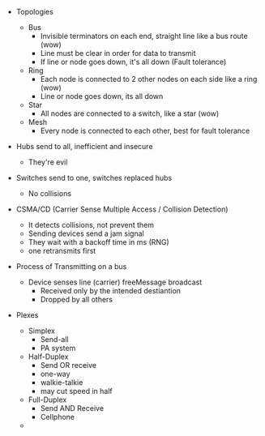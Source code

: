 - Topologies
	- Bus
		- Invisible terminators on each end, straight line like a bus route (wow) 
		- Line must be clear in order for data to transmit 
		- If line or node goes down, it's all down (Fault tolerance)
	- Ring
		- Each node is connected to 2 other nodes on each side like a ring (wow)
		- Line or node goes down, its all down 
	- Star
		- All nodes are connected to a switch, like a star (wow)
	- Mesh
		- Every node is connected to each other, best for fault tolerance 

- Hubs send to all, inefficient and insecure
	- They're evil
- Switches send to one, switches replaced hubs 
	- No collisions

- CSMA/CD (Carrier Sense Multiple Access / Collision Detection)
	- It detects collisions, not prevent them
	- Sending devices send a jam signal
	- They wait with a backoff time in ms (RNG) 
	- one retransmits first
- Process of Transmitting on a bus 
	- Device senses line (carrier) freeMessage broadcast
		- Received only by the intended destiantion 
		- Dropped by all others 

- Plexes
	- Simplex
		- Send-all
		- PA system
	- Half-Duplex
		- Send OR receive 
		- one-way
		- walkie-talkie
		- may cut speed in half
	- Full-Duplex
		- Send AND Receive
		- Cellphone
	- 